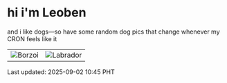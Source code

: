 # hi i'm Leoben

and i like dogs—so have some random dog pics that change whenever my CRON feels like it

|  |  |
|--------|----------|
| ![Borzoi](https://random-dog-vercel.vercel.app/api/random-borzoi?v=1756781112) | ![Labrador](https://random-dog-vercel.vercel.app/api/random-labrador?v=1756781112) |

Last updated: 2025-09-02 10:45 PHT
